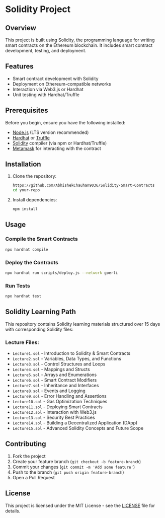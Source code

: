 # Solidity Project

## Overview

This project is built using Solidity, the programming language for writing smart contracts on the Ethereum blockchain. It includes smart contract development, testing, and deployment.

## Features

- Smart contract development with Solidity
- Deployment on Ethereum-compatible networks
- Interaction via Web3.js or Hardhat
- Unit testing with Hardhat/Truffle

## Prerequisites

Before you begin, ensure you have the following installed:

- [Node.js](https://nodejs.org/) (LTS version recommended)
- [Hardhat](https://hardhat.org/) or [Truffle](https://www.trufflesuite.com/)
- [Solidity](https://soliditylang.org/) compiler (via npm or Hardhat/Truffle)
- [Metamask](https://metamask.io/) for interacting with the contract

## Installation

1. Clone the repository:
   ```sh
   https://github.com/AbhishekChauhan9036/Solidity-Smart-Contracts
   cd your-repo
   ```
2. Install dependencies:
   ```sh
   npm install
   ```

## Usage

### Compile the Smart Contracts

```sh
npx hardhat compile
```

### Deploy the Contracts

```sh
npx hardhat run scripts/deploy.js --network goerli
```

### Run Tests

```sh
npx hardhat test
```

## Solidity Learning Path

This repository contains Solidity learning materials structured over 15 days with corresponding Solidity files:

### Lecture Files:

- `Lecture1.sol` - Introduction to Solidity & Smart Contracts
- `Lecture2.sol` - Variables, Data Types, and Functions
- `Lecture3.sol` - Control Structures and Loops
- `Lecture4.sol` - Mappings and Structs
- `Lecture5.sol` - Arrays and Enumerations
- `Lecture6.sol` - Smart Contract Modifiers
- `Lecture7.sol` - Inheritance and Interfaces
- `Lecture8.sol` - Events and Logging
- `Lecture9.sol` - Error Handling and Assertions
- `Lecture10.sol` - Gas Optimization Techniques
- `Lecture11.sol` - Deploying Smart Contracts
- `Lecture12.sol` - Interaction with Web3.js
- `Lecture13.sol` - Security Best Practices
- `Lecture14.sol` - Building a Decentralized Application (DApp)
- `Lecture15.sol` - Advanced Solidity Concepts and Future Scope

## Contributing

1. Fork the project
2. Create your feature branch (`git checkout -b feature-branch`)
3. Commit your changes (`git commit -m 'Add some feature'`)
4. Push to the branch (`git push origin feature-branch`)
5. Open a Pull Request

## License

This project is licensed under the MIT License - see the [LICENSE](LICENSE) file for details.
